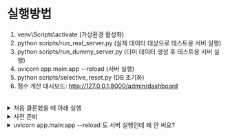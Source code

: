 # 실행방법

1. venv\Scripts\activate (가상환경 활성화)
2. python scripts/run_real_server.py (실제 데이터 대상으로 테스트용 서버 실행)
3. python scripts/run_dummy_server.py (더미 데이터 생성 후 테스트용 서버 실행)
4. uvicorn app.main:app --reload (서버 실행)
5. python scripts/selective_reset.py (DB 초기화)
6. 점수 계산 대시보드: http://127.0.0.1:8000/admin/dashboard

<br> 

<details>
<summary>처음 클론했을 때 아래 실행</summary>

> - python -m venv venv (venv 폴더 생성)
> - venv\Scripts\activate (가상환경 활성화)
> - pip install -r requirements.txt (의존성 설치)
> - pip install xmltodict
> - 처음 클론했다면 .env 파일을 만들어야 함 (.env 파일에 open api에서 발급받은 키를 넣어야 함.)
> - ASSEMBLY_API_KEY=your_api_key_here
</details>

<details>
<summary>사전 준비</summary>

> - powershell 말고 cmd에서 해야 함.
> - 컴퓨터에 git과 python이 깔려 있어야 됨
> - 처음 클론했다면 .env 파일을 만들어야 함.

</details>

<details>
<summary>uvicorn app.main:app --reload 도 서버 실행인데 왜 안 써요?</summary>

> - 데이터가 없으면 오류나서 서버 실행 안 됨. 다 구현 안 돼서 지금 안 됨.

</details>